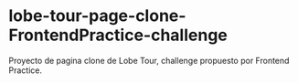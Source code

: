 # lobe-tour-page-clone-FrontendPractice-challenge


Proyecto de pagina clone de Lobe Tour, challenge propuesto por Frontend Practice.
